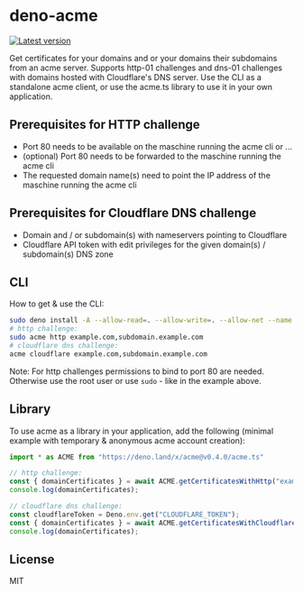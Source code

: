 # deno-acme
[![Latest version](https://deno.land/badge/acme/version)](https://deno.land/x/acme)

Get certificates for your domains and or your domains their subdomains from an acme server.
Supports http-01 challenges and dns-01 challenges with domains hosted with Cloudflare's DNS server.
Use the CLI as a standalone acme client, or use the acme.ts library to use it in your own application.

## Prerequisites for HTTP challenge
- Port 80 needs to be available on the maschine running the acme cli or ...
- (optional) Port 80 needs to be forwarded to the maschine running the acme cli
- The requested domain name(s) need to point the IP address of the maschine running the acme cli

## Prerequisites for Cloudflare DNS challenge
- Domain and / or subdomain(s) with nameservers pointing to Cloudflare
- Cloudflare API token with edit privileges for the given domain(s) / subdomain(s) DNS zone

## CLI
How to get & use the CLI:
```bash
sudo deno install -A --allow-read=. --allow-write=. --allow-net --name acme --root /usr/local/ https://deno.land/x/acme@v0.4.0/cli.ts
# http challenge:
sudo acme http example.com,subdomain.example.com
# cloudflare dns challenge:
acme cloudflare example.com,subdomain.example.com
```
Note: For http challenges permissions to bind to port 80 are needed. Otherwise use the root user or use `sudo` - like in the example above.

## Library
To use acme as a library in your application, add the following (minimal example with temporary & anonymous acme account creation):
```typescript
import * as ACME from "https://deno.land/x/acme@v0.4.0/acme.ts"

// http challenge:
const { domainCertificates } = await ACME.getCertificatesWithHttp("example.com");
console.log(domainCertificates);

// cloudflare dns challenge:
const cloudflareToken = Deno.env.get("CLOUDFLARE_TOKEN");
const { domainCertificates } = await ACME.getCertificatesWithCloudflare(cloudflareToken, "example.com");
console.log(domainCertificates);
```

## License
MIT